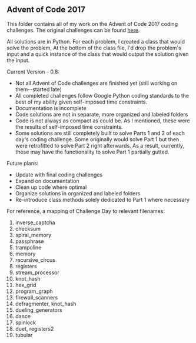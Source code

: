 ## Advent of Code 2017

This folder contains all of my work on the Advent of Code 2017 coding challenges. The original challenges can be found [here](https://adventofcode.com/2017).

All solutions are in Python. For each problem, I created a class that would solve the problem, 
At the bottom of the class file, I'd drop the problem's input and a quick instance of the class that would
output the solution given the input.

Current Version - 0.8:
- Not all Advent of Code challenges are finished yet (still working on them--started late)
- All completed challenges follow Google Python coding standards to the best of my ability given self-imposed time constraints.
- Documentation is incomplete
- Code solutions are not in separate, more organized and labeled folders
- Code is not always as compact as could be. As I mentioned, these were the results of self-imposed time constraints.
- Some solutions are still completely built to solve Parts 1 and 2 of each day's coding challenge. Some originally would solve Part 1 but then were retrofitted to solve Part 2 right afterwards. As a result, currently, these may have the functionality to solve Part 1 partially gutted.

Future plans:
- Update with final coding challenges
- Expand on documentation
- Clean up code where optimal
- Organize solutions in organized and labeled folders
- Re-introduce class methods solely dedicated to Part 1 where necessary

For reference, a mapping of Challenge Day to relevant filenames:
1. inverse_captcha
2. checksum
3. spiral_memory
4. passphrase
5. trampoline
6. memory
7. recursive_circus
8. registers
9. stream_processor
10. knot_hash
11. hex_grid
12. program_graph
13. firewall_scanners
14. defragmenter, knot_hash
15. dueling_generators
16. dance
17. spinlock
18. duet, registers2
19. tubular